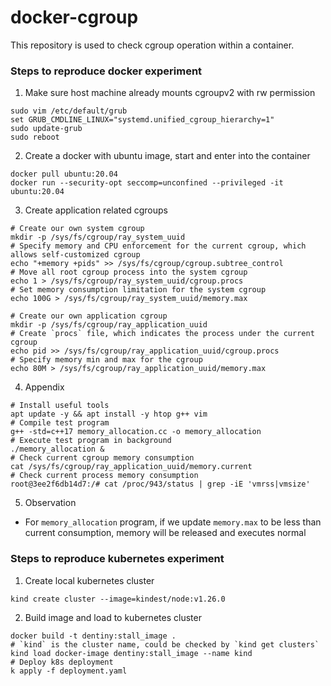 # docker-cgroup
This repository is used to check cgroup operation within a container.

### Steps to reproduce docker experiment
1. Make sure host machine already mounts cgroupv2 with rw permission
```shell
sudo vim /etc/default/grub
set GRUB_CMDLINE_LINUX="systemd.unified_cgroup_hierarchy=1"
sudo update-grub
sudo reboot
```
2. Create a docker with ubuntu image, start and enter into the container
```shell
docker pull ubuntu:20.04
docker run --security-opt seccomp=unconfined --privileged -it ubuntu:20.04
```
3. Create application related cgroups
```shell
# Create our own system cgroup
mkdir -p /sys/fs/cgroup/ray_system_uuid
# Specify memory and CPU enforcement for the current cgroup, which allows self-customized cgroup
echo "+memory +pids" >> /sys/fs/cgroup/cgroup.subtree_control
# Move all root cgroup process into the system cgroup
echo 1 > /sys/fs/cgroup/ray_system_uuid/cgroup.procs
# Set memory consumption limitation for the system cgroup
echo 100G > /sys/fs/cgroup/ray_system_uuid/memory.max

# Create our own application cgroup
mkdir -p /sys/fs/cgroup/ray_application_uuid
# Create `procs` file, which indicates the process under the current cgroup
echo pid >> /sys/fs/cgroup/ray_application_uuid/cgroup.procs
# Specify memory min and max for the cgroup
echo 80M > /sys/fs/cgroup/ray_application_uuid/memory.max
```
4. Appendix
```shell
# Install useful tools
apt update -y && apt install -y htop g++ vim
# Compile test program
g++ -std=c++17 memory_allocation.cc -o memory_allocation
# Execute test program in background
./memory_allocation &
# Check current cgroup memory consumption
cat /sys/fs/cgroup/ray_application_uuid/memory.current
# Check current process memory consumption
root@3ee2f6db14d7:/# cat /proc/943/status | grep -iE 'vmrss|vmsize'
```

5. Observation
- For `memory_allocation` program, if we update `memory.max` to be less than current consumption, memory will be released and executes normal

### Steps to reproduce kubernetes experiment
1. Create local kubernetes cluster
```shell
kind create cluster --image=kindest/node:v1.26.0
```
2. Build image and load to kubernetes cluster
```shell
docker build -t dentiny:stall_image .
# `kind` is the cluster name, could be checked by `kind get clusters`
kind load docker-image dentiny:stall_image --name kind
# Deploy k8s deployment
k apply -f deployment.yaml
```

